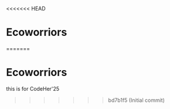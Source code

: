 <<<<<<< HEAD
# Ecoworriors
=======
# Ecoworriors
this is for CodeHer'25
>>>>>>> bd7b1f5 (Initial commit)
